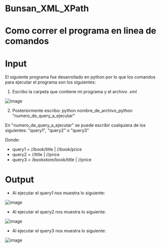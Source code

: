 # Bunsan_XML_XPath

# Como correr el programa en linea de comandos

# Input

El siguiente programa fue desarrollado en python por lo que los comandos para ejecutar el programa son los siguientes:

1. Escribo la carpeta que contiene mi programa y el archivo .xml

![image](https://user-images.githubusercontent.com/99292588/155421427-8f3c776c-f72a-4369-a634-6e6c6dbc7edd.png)

2. Posteriormente escribo: python nombre_de_archivo_python "numero_de_query_a_ejecutar"

En "numero_de_query_a_ejecutar" se puede escribir cualquiera de los siguientes: "query1", "query2" o "query3"

Donde: 
* query1 = //book/title | //book/price
* query2 = //title | //price
* query3 = /bookstore/book/title | //price

# Output 


* Al ejecutar el query1 nos muestra lo siguiente:

![image](https://user-images.githubusercontent.com/99292588/155422339-4c3621ca-212b-479b-9808-e213acca7740.png)

* Al ejecutar el query2 nos muestra lo siguiente:

![image](https://user-images.githubusercontent.com/99292588/155422403-54dfb1bc-a469-4e24-bba8-4f1463df3df4.png)


* Al ejecutar el query3 nos muestra lo siguiente:

![image](https://user-images.githubusercontent.com/99292588/155422439-1df1f5dc-1afe-4713-90f0-6751c1d04db1.png)
